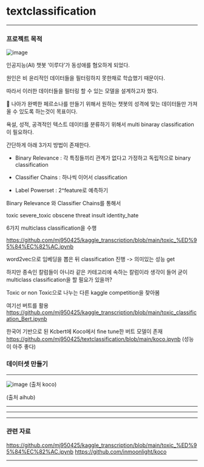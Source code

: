 # textclassification
---
### 프로젝트 목적
![image](https://user-images.githubusercontent.com/52944973/112805465-91d17800-90b0-11eb-9049-8a1d46d9e791.png)

인공지능(AI) 챗봇 ‘이루다’가 동성애를 혐오하게 되었다.

원인은 비 윤리적인 데이터들을 필터링하지 못한채로 학습했기 때문이다.

따라서 이러한 데이터들을 필터링 할 수 있는 모델을 설계하고자 했다.

👀 나아가 완벽한 페르소나를 만들기 위해서 원하는 챗봇의 성격에 맞는 데이터들만 가져올 수 있도록 하는것이 목표이다. 

욕설, 성적, 공격적인 텍스트 데이터를 분류하기 위해서 multi binaray classification이 필요하다.

간단하게 아래 3가지 방법이 존재한다.

*   Binary Relevance : 각 특징들끼리 관계가 없다고 가정하고 독립적으로 binary classification

*   Classifier Chains : 하나씩 이어서 classification

*   Label Powerset : 2^feature로 예측하기


Binary Relevance 와 Classifier Chains를 통해서 

toxic
severe_toxic
obscene
threat
insult
identity_hate

6가지 multiclass classification을 수행

https://github.com/mj950425/kaggle_transcription/blob/main/toxic_%ED%95%84%EC%82%AC.ipynb

word2vec으로 임베딩을 뽑은 뒤 classification 진행 -> 의미있는 성능 get

하지만 종속인 칼럼들이 아니라 같은 카테고리에 속하는 칼럼이라 생각이 들어 굳이 multiclass classification을 할 필요가 있을까?

Toxic or non Toxic으로 나누는 다른 kaggle competition을 찾아봄

여기선 버트를 활용
https://github.com/mj950425/kaggle_transcription/blob/main/toxic_classification_Bert.ipynb

한국어 기반으로 된 Kcbert에 Koco에서 fine tune한 버트 모델이 존재
https://github.com/mj950425/textclassification/blob/main/koco.ipynb
(성능이 아주 좋다)

### 데이터셋 만들기

---

![image](https://user-images.githubusercontent.com/52944973/113390906-98703000-93cd-11eb-8c79-aaa0ce89c194.png)
(출처 koco)

(출처 aihub)

---



---

---
### 관련 자료
https://github.com/mj950425/kaggle_transcription/blob/main/toxic_%ED%95%84%EC%82%AC.ipynb
https://github.com/inmoonlight/koco


---
